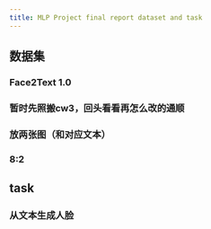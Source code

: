```yaml
---
title: MLP Project final report dataset and task
---
```


## 数据集
### Face2Text 1.0
### 暂时先照搬cw3，回头看看再怎么改的通顺
### 放两张图（和对应文本）
### 8:2
## task
### 从文本生成人脸
###
